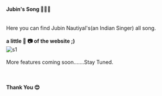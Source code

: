 **Jubin's Song 🎵🎵🎵**
</br></br></br>
Here you can find Jubin Nautiyal's(an Indian Singer) all song.</br></br>
**a little 📸 📷 of the website ;)**</br>
![s1](https://user-images.githubusercontent.com/76838248/132937864-0dee62e8-5ac0-4681-92ae-f7677b985577.png)</br></br>
More features coming soon.......Stay Tuned.</br></br></br></br>
**Thank You 😊**


